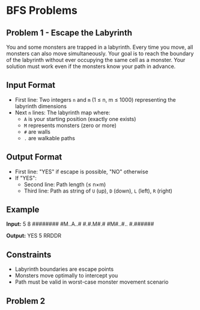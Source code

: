 # BFS Problems
## Problem 1 - Escape the Labyrinth

You and some monsters are trapped in a labyrinth. Every time you move, all monsters can also move simultaneously. Your goal is to reach the boundary of the labyrinth without ever occupying the same cell as a monster. Your solution must work even if the monsters know your path in advance.

## Input Format

- First line: Two integers `n` and `m` (1 ≤ n, m ≤ 1000) representing the labyrinth dimensions
- Next `n` lines: The labyrinth map where:
  - `A` is your starting position (exactly one exists)
  - `M` represents monsters (zero or more)
  - `#` are walls
  - `.` are walkable paths

## Output Format

- First line: "YES" if escape is possible, "NO" otherwise
- If "YES":
  - Second line: Path length (≤ n×m)
  - Third line: Path as string of `U` (up), `D` (down), `L` (left), `R` (right)

## Example
**Input:**
5 8
########
#M..A..#
#.#.M#.#
#M#..#..
#.######

**Output:**
YES
5
RRDDR

## Constraints
- Labyrinth boundaries are escape points
- Monsters move optimally to intercept you
- Path must be valid in worst-case monster movement scenario

## Problem 2 
